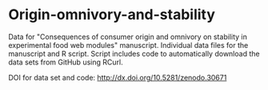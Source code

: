 # Origin-omnivory-and-stability
Data for "Consequences of consumer origin and omnivory on stability in experimental food web modules" manuscript. Individual data files for the manuscript and R script. Script includes code to automatically download the data sets from GitHub using RCurl.

DOI for data set and code:  http://dx.doi.org/10.5281/zenodo.30671
